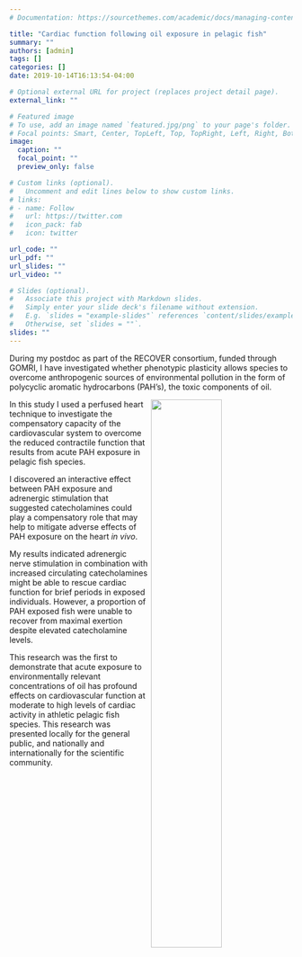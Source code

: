 ```yaml
---
# Documentation: https://sourcethemes.com/academic/docs/managing-content/

title: "Cardiac function following oil exposure in pelagic fish"
summary: ""
authors: [admin]
tags: []
categories: []
date: 2019-10-14T16:13:54-04:00

# Optional external URL for project (replaces project detail page).
external_link: ""

# Featured image
# To use, add an image named `featured.jpg/png` to your page's folder.
# Focal points: Smart, Center, TopLeft, Top, TopRight, Left, Right, BottomLeft, Bottom, BottomRight.
image:
  caption: ""
  focal_point: ""
  preview_only: false

# Custom links (optional).
#   Uncomment and edit lines below to show custom links.
# links:
# - name: Follow
#   url: https://twitter.com
#   icon_pack: fab
#   icon: twitter

url_code: ""
url_pdf: ""
url_slides: ""
url_video: ""

# Slides (optional).
#   Associate this project with Markdown slides.
#   Simply enter your slide deck's filename without extension.
#   E.g. `slides = "example-slides"` references `content/slides/example-slides.md`.
#   Otherwise, set `slides = ""`.
slides: ""
---
```

During my postdoc as part of the RECOVER consortium, funded through GOMRI,  I have investigated whether phenotypic plasticity allows species to overcome anthropogenic sources of environmental pollution in the form of polycyclic aromatic hydrocarbons (PAH’s), the toxic components of oil.

<img src="/img/pres-fish.jpg" align="right" width="50%">

In this study I used a perfused heart technique to investigate the compensatory capacity of the cardiovascular system to overcome the reduced contractile function that results from acute PAH exposure in pelagic fish species.

I discovered an interactive effect between PAH exposure and adrenergic stimulation that suggested catecholamines could play a compensatory role that may help to mitigate adverse effects of PAH exposure on the heart _in vivo_.

My results indicated adrenergic nerve stimulation in combination with increased circulating catecholamines might be able to rescue cardiac function for brief periods in exposed individuals. However, a proportion of PAH exposed fish were unable to recover from maximal exertion despite elevated catecholamine levels.

This research was the first to demonstrate that acute exposure to environmentally relevant concentrations of oil has profound effects on cardiovascular function at moderate to high levels of cardiac activity in athletic pelagic fish species. This research was presented locally for the general public, and nationally and internationally for the scientific community.

